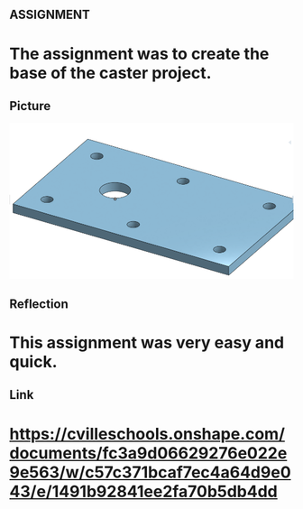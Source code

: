 ## ASSIGNMENT

# The assignment was to create the base of the caster project.


## Picture

![Base of Caster](images/CasterBase.png)


## Reflection
# This assignment was very easy and quick.

## Link
# https://cvilleschools.onshape.com/documents/fc3a9d06629276e022e9e563/w/c57c371bcaf7ec4a64d9e043/e/1491b92841ee2fa70b5db4dd
